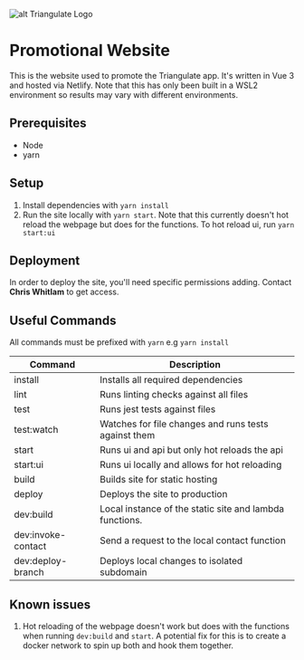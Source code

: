 
![alt Triangulate Logo](https://triangulate-game.netlify.app/img/word-logo_1080.fa33f7ae.png)
# Promotional Website
This is the website used to promote the Triangulate app. It's written in Vue 3 and hosted via Netlify. Note that this has only been built in a WSL2 environment so results may vary with different environments.

## Prerequisites
  - Node
  - yarn

## Setup
1. Install dependencies with `yarn install`
2. Run the site locally with `yarn start`. Note that this currently doesn't hot reload the webpage but does for the functions. To hot reload ui, run `yarn start:ui`

## Deployment
In order to deploy the site, you'll need specific permissions adding. Contact **Chris Whitlam** to get access.

## Useful Commands
All commands must be prefixed with `yarn` e.g `yarn install`

|Command|Description|
|-------|-----------|
| install | Installs all required dependencies |
| lint | Runs linting checks against all files |
| test | Runs jest tests against files |
| test:watch | Watches for file changes and runs tests against them |
| start | Runs ui and api but only hot reloads the api |
| start:ui | Runs ui locally and allows for hot reloading |
| build | Builds site for static hosting |
| deploy | Deploys the site to production |
| dev:build | Local instance of the static site and lambda functions.  |
| dev:invoke-contact | Send a request to the local contact function |
| dev:deploy-branch | Deploys local changes to isolated subdomain |

## Known issues
1. Hot reloading of the webpage doesn't work but does with the functions when running `dev:build` and `start`. A potential fix for this is to create a docker network to spin up both and hook them together.